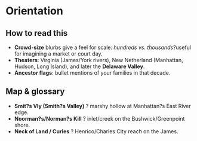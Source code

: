 ﻿# Orientation

## How to read this
- **Crowd-size** blurbs give a feel for scale: *hundreds vs. thousands*?useful for imagining a market or court day.
- **Theaters**: Virginia (James/York rivers), New Netherland (Manhattan, Hudson, Long Island), and later the **Delaware Valley**.
- **Ancestor flags**: bullet mentions of your families in that decade.

## Map & glossary
- **Smit?s Vly (Smith?s Valley)** ? marshy hollow at Manhattan?s East River edge.
- **Noorman?s/Norman?s Kill** ? inlet/creek on the Bushwick/Greenpoint shore.
- **Neck of Land / Curles** ? Henrico/Charles City reach on the James.

